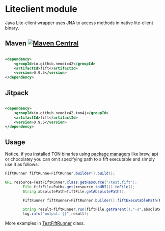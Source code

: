 # Liteclient module

Java Lite-client wrapper uses JNA to access methods in native lite-client binary.

## Maven [![Maven Central][maven-central-svg]][maven-central]

```xml

<dependency>
    <groupId>io.github.neodix42</groupId>
    <artifactId>fift</artifactId>
    <version>0.9.5</version>
</dependency>
```

## Jitpack

```xml

<dependency>
    <groupId>io.github.neodix42.ton4j</groupId>
    <artifactId>fift</artifactId>
    <version>0.9.5</version>
</dependency>
```

## Usage

Notice, if you installed TON binaries using [package managers](https://github.com/ton-blockchain/packages) like brew,
apt or chocolatey you can omit specifying path to a fift executable and simply use it as follows:

```java
FiftRunner fiftRunne=FiftRunner.builder().build();
```

```java
URL resource=TestFiftRunner.class.getResource("/test.fift");
        File fiftFile=Paths.get(resource.toURI()).toFile();
        String absolutePath=fiftFile.getAbsolutePath();

        FiftRunner fiftRunner=FiftRunner.builder().fiftExecutablePath(Utils.getFiftGithubUrl()).build();

        String result=fiftRunner.run(fiftFile.getParent(),"-s",absolutePath);
        log.info("output: {}",result);
```

More examples in [TestFiftRunner](../fift/src/test/java/org/ton/java/fift/TestFiftRunner.java) class.


[maven-central-svg]: https://img.shields.io/maven-central/v/io.github.neodix42/fift

[maven-central]: https://mvnrepository.com/artifact/io.github.neodix42/fift

[ton-svg]: https://img.shields.io/badge/Based%20on-TON-blue

[ton]: https://ton.org